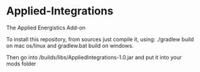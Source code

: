 # Applied-Integrations
The Applied Energistics Add-on

To install this repository, from sources just compile it, using:
./gradlew build on mac os/linux and
gradlew.bat build on windows.

Then go into /builds/libs/AppliedIntegrations-1.0.jar and put it
into your mods folder
